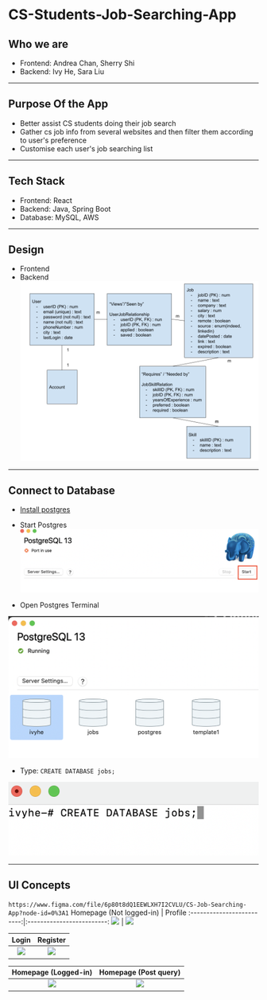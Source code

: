 # CS-Students-Job-Searching-App

## Who we are
 - Frontend: Andrea Chan, Sherry Shi
 - Backend: Ivy He, Sara Liu
 
 ---
 
 ## Purpose Of the App
 - Better assist CS students doing their job search 
 - Gather cs job info from several websites and then filter them according to user's preference
 - Customise each user's job searching list
 
 ---
 ## Tech Stack
 - Frontend: React
 - Backend: Java, Spring Boot
 - Database: MySQL, AWS

 
 ---
 ## Design 
 - Frontend
 - Backend
  ![Alt text](./img/backend.png?raw=true "Optional Title")
 
---
## Connect to Database
- [Install postgres](https://postgresapp.com/downloads.html)

- Start Postgres
 ![Alt text](./img/postgres.png)
   
- Open Postgres Terminal
 
 ![Alt text](./img/postgresTerminal.png)
   
- Type:  `CREATE DATABASE jobs;`
 
 ![Alt text](./img/postgresTerminal2.png)


 ---
 ## UI Concepts
 `
 https://www.figma.com/file/6p80t8dQ1EEWLXH7I2CVLU/CS-Job-Searching-App?node-id=0%3A1
 `
 Homepage (Not logged-in)             |  Profile
 :-------------------------:|:-------------------------:
 <img src="https://user-images.githubusercontent.com/69441734/122992725-4b13b700-d35b-11eb-93e4-7f56b0d78163.png" width="450">  |  <img  src="https://user-images.githubusercontent.com/69441734/122992878-7c8c8280-d35b-11eb-9d15-548f6a8788d5.png" width="450">

 Login             |  Register
 :-------------------------:|:-------------------------:
 <img src="https://user-images.githubusercontent.com/69441734/122992788-6088e100-d35b-11eb-9e4c-9fee658b60d2.png" width="450">  |  <img  src="https://user-images.githubusercontent.com/69441734/122992840-6ed6fd00-d35b-11eb-8394-1dc81a792006.png" width="450">


 Homepage (Logged-in)             |  Homepage (Post query)
 :-------------------------:|:-------------------------:
 <img src="https://user-images.githubusercontent.com/69441734/122992981-9a59e780-d35b-11eb-8522-a484e7620af0.png" width="450">  |  <img  src="https://user-images.githubusercontent.com/69441734/122992995-9f1e9b80-d35b-11eb-9109-5f7ef20eb154.png" width="450">

